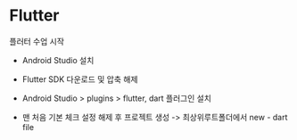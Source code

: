 # Flutter
플러터 수업 시작 
 - Android Studio 설치
 - Flutter SDK 다운로드 및 압축 해제
 - Android Studio > plugins > flutter, dart 플러그인 설치

 - 맨 처음 기본 체크 설정 해제 후 프로젝트 생성 -> 최상위루트폴더에서 new - dart file 
